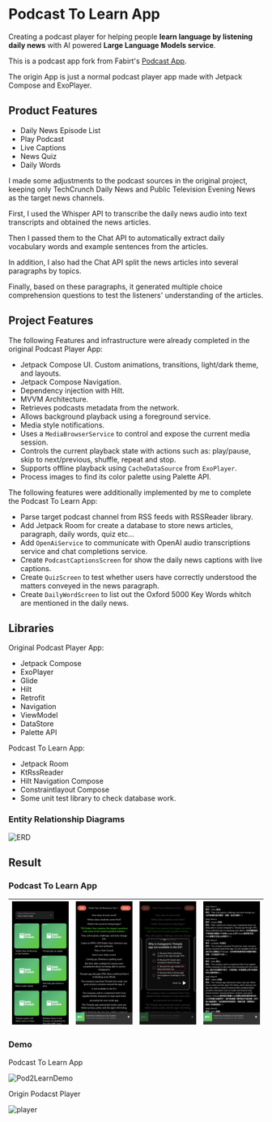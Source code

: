 # Podcast To Learn App

Creating a podcast player for helping people **learn language by listening daily news** with AI powered **Large Language Models service**.

This is a podcast app fork from Fabirt's [Podcast App](https://github.com/fabirt/podcast-app).

The origin App is just a normal podcast player app made with Jetpack Compose and ExoPlayer. 

## Product Features

- Daily News Episode List
- Play Podcast
- Live Captions
- News Quiz
- Daily Words

I made some adjustments to the podcast sources in the original project, keeping only TechCrunch Daily News and Public Television Evening News as the target news channels. 

First, I used the Whisper API to transcribe the daily news audio into text transcripts and obtained the news articles. 

Then I passed them to the Chat API to automatically extract daily vocabulary words and example sentences from the articles.

In addition, I also had the Chat API split the news articles into several paragraphs by topics. 

Finally, based on these paragraphs, it generated multiple choice comprehension questions to test the listeners' understanding of the articles.

## Project Features

The following Features and infrastructure were already completed in the original Podcast Player App:

- Jetpack Compose UI. Custom animations, transitions, light/dark theme, and layouts.
- Jetpack Compose Navigation.
- Dependency injection with Hilt.
- MVVM Architecture.
- Retrieves podcasts metadata from the network.
- Allows background playback using a foreground service.
- Media style notifications.
- Uses a `MediaBrowserService` to control and expose the current media session.
- Controls the current playback state with actions such as: play/pause, skip to next/previous, shuffle, repeat and stop.
- Supports offline playback using `CacheDataSource` from `ExoPlayer`.
- Process images to find its color palette using Palette API.

The following features were additionally implemented by me to complete the Podcast To Learn App:

- Parse target podcast channel from RSS feeds with RSSReader library. 
- Add Jetpack Room for create a database to store news articles, paragraph, daily words, quiz etc...
- Add `OpenAiService` to communicate with OpenAI audio transcriptions service and chat completions service.
- Create `PodcastCaptionsScreen` for show the daily news captions with live captions.
- Create `QuizScreen` to test whether users have correctly understood the matters conveyed in the news paragraph.
- Create `DailyWordScreen` to list out the Oxford 5000 Key Words whitch are mentioned in the daily news.

## Libraries

Original Podcast Player App:

- Jetpack Compose
- ExoPlayer
- Glide
- Hilt
- Retrofit
- Navigation
- ViewModel
- DataStore
- Palette API

Podcast To Learn App:
  
- Jetpack Room
- KtRssReader
- Hilt Navigation Compose
- Constraintlayout Compose
- Some unit test library to check database work.

### Entity Relationship Diagrams

<img src="https://mermaid.ink/img/pako:eNqVVctugzAQ_BXL5_IDuUVJpVZVpLTpqeLiwgasgk3tRU0K_HsNJjwMSQk3dnfWO7ODKWggQ6ArCmrLWaRY6gtinrVCHiTwKJDjmZSl58niEnxiOkYWbZTU-g2OZEV8ymzqOfTpqIFbW0nPK0vShtv2dYPYRmyDuRkKG6wfjYqLiHRnkv0L6bOJNLks_9wyhN1hgpIq4mILOlA8Qy7FfEF7tk1WzkQuqduj9UkukHQ8-6G79mNVin-BgwMFS4GQ-XEHSywLsmeq3nMWD8Qfbc9i3bLCFfiSdzi6AjiwgDWiD-M1OS5COE2aYAwpTKKBFAgG45B1B24924X1nG0HLC7GvQ64x7vXuywVskkOl75kuRsr732rrcqG1xTbL6vDjouKa9tdaImZ1Td9NJpi95MGEU69YA98hxMukec157-3tRlUuOT4XUYfOsvFfOegx1dPwjUS2XDRM4ZXCgJcC_0DqqVJH2gKKmU8NHd3M6lP7edCa2YhU181qbqO5SgPZxHQ1ZElGh5onoXmamyv-y6aMfEhpXlHlZtXCDlKtbM_h-YfUf0BjxkAMQ?type=png)](https://mermaid.live/edit#pako:eNqVVctugzAQ_BXL5_IDuUVJpVZVpLTpqeLiwgasgk3tRU0K_HsNJjwMSQk3dnfWO7ODKWggQ6ArCmrLWaRY6gtinrVCHiTwKJDjmZSl58niEnxiOkYWbZTU-g2OZEV8ymzqOfTpqIFbW0nPK0vShtv2dYPYRmyDuRkKG6wfjYqLiHRnkv0L6bOJNLks_9wyhN1hgpIq4mILOlA8Qy7FfEF7tk1WzkQuqduj9UkukHQ8-6G79mNVin-BgwMFS4GQ-XEHSywLsmeq3nMWD8Qfbc9i3bLCFfiSdzi6AjiwgDWiD-M1OS5COE2aYAwpTKKBFAgG45B1B24924X1nG0HLC7GvQ64x7vXuywVskkOl75kuRsr732rrcqG1xTbL6vDjouKa9tdaImZ1Td9NJpi95MGEU69YA98hxMukec157-3tRlUuOT4XUYfOsvFfOegx1dPwjUS2XDRM4ZXCgJcC_0DqqVJH2gKKmU8NHd3M6lP7edCa2YhU181qbqO5SgPZxHQ1ZElGh5onoXmamyv-y6aMfEhpXlHlZtXCDlKtbM_h-YfUf0BjxkAMQ" alt="ERD" width="800"/>


## Result

### Podcast To Learn App
| ![ChannelMenu](demo/Pod2Learn/ChannelMenu.png) | ![LiveCaptions](demo/Pod2Learn/LiveCaptions.png) |![Quiz](demo/Pod2Learn/Quiz.png) |![DailyWords](demo/Pod2Learn/DailyWords.png) |
|----------|:-------------:|:-------------:|:-------------:|

### Demo

Podcast To Learn App

<img src="demo/Pod2Learn/Pod2LearnDemo.gif" alt="Pod2LearnDemo" width="300"/>

Origin Podacst Player

<img src="demo/listen-notes-demo.gif" alt="player" width="300"/>
